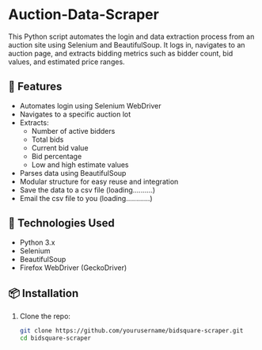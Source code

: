 # Auction-Data-Scraper

This Python script automates the login and data extraction process from an auction site using Selenium and BeautifulSoup. It logs in, navigates to an auction page, and extracts bidding metrics such as bidder count, bid values, and estimated price ranges.

## 🔧 Features

- Automates login using Selenium WebDriver
- Navigates to a specific auction lot
- Extracts:
  - Number of active bidders
  - Total bids
  - Current bid value
  - Bid percentage
  - Low and high estimate values
- Parses data using BeautifulSoup
- Modular structure for easy reuse and integration
- Save the data to a csv file (loading..........)
- Email the csv file to you (loading............)

## 🚀 Technologies Used

- Python 3.x
- Selenium
- BeautifulSoup
- Firefox WebDriver (GeckoDriver)

## 📦 Installation

1. Clone the repo:
   ```bash
   git clone https://github.com/yourusername/bidsquare-scraper.git
   cd bidsquare-scraper
